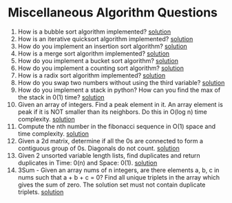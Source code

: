 # Miscellaneous Algorithm Questions
1. How is a bubble sort algorithm implemented? [solution](/misc/question1.py)
2. How is an iterative quicksort algorithm implemented? [solution](/misc/question2.py)
3. How do you implement an insertion sort algorithm? [solution](/misc/question3.py)
4. How is a merge sort algorithm implemented? [solution](/misc/question4.py)
5. How do you implement a bucket sort algorithm? [solution](/misc/question5.py)
6. How do you implement a counting sort algorithm? [solution](/misc/question6.py)
7. How is a radix sort algorithm implemented? [solution](/misc/question7.py)
8. How do you swap two numbers without using the third variable? [solution](/misc/question8.py)
9. How do you implement a stack in python? How can you find the max of the stack in 0(1) time? [solution](/misc/question9.py)
10. Given an array of integers. Find a peak element in it. An array element is peak if it is NOT smaller than its neighbors. Do this in O(log n) time complexity. [solution](/misc/question10.py)
11. Compute the nth number in the fibonacci sequence in O(1) space and time complexity. [solution](/misc/question11.py)
12. Given a 2d matrix, determine if all the 0s are connected to form a contiguous group of 0s. Diagonals do not count. [solution](/misc/question12.py)
13. Given 2 unsorted variable length lists, find duplicates and return duplicates in Time: 0(n) and Space: 0(1). [solution](/misc/question13.py)
14. 3Sum - Given an array nums of n integers, are there elements a, b, c in nums such that a + b + c = 0? Find all unique triplets in the array which gives the sum of zero. The solution set must not contain duplicate triplets. [solution](/misc/question14.py)
